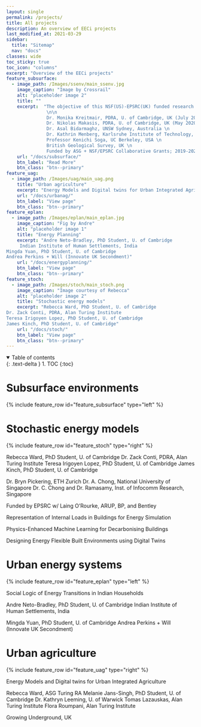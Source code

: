 ```yaml
---
layout: single
permalink: /projects/
title: All projects
description: An overview of EECi projects
last_modified_at: 2021-03-29
sidebar:
  title: "Sitemap"
  nav: "docs"
classes: wide
toc_sticky: true
toc_icon: "columns"
excerpt: "Overview of the EECi projects"
feature_subsurface:
  - image_path: /Images/ssenv/main_ssenv.jpg
    image_caption: "Image by Crossrail"
    alt: "placeholder image 2"
    title: ""
    excerpt:  "The objective of this NSF(US)-EPSRC(UK) funded research is to better understand impacts of urban underground infrastructure, such as basements and tunnels, on shallow subsurface temperature increase at city-scale.
               \n\n
               Dr. Monika Kreitmair, PDRA, U. of Cambridge, UK (July 2019) \n
               Dr. Nikolas Makasis, PDRA, U. of Cambridge, UK (May 2020) \n
               Dr. Asal Bidarmaghz, UNSW Sydney, Australia \n
               Dr. Kathrin Menberg, Karlsruhe Institute of Technology, Germany \n
               Professor Kenichi Soga, UC Berkeley, USA \n
               British Geological Survey, UK \n
               Funded by ASG + NSF/EPSRC Collaborative Grants; 2019-2022"
    url: "/docs/subsurface/"
    btn_label: "Read More"
    btn_class: "btn--primary"
feature_uag:
  - image_path: /Images/uag/main_uag.png
    title: "Urban agriculture"
    excerpt: "Energy Models and Digital twins for Urban Integrated Agriculture"
    url: "/docs/urbanag/"
    btn_label: "View page"
    btn_class: "btn--primary"
feature_eplan:
  - image_path: /Images/eplan/main_eplan.jpg
    image_caption: "Fig by Andre"
    alt: "placeholder image 1"
    title: "Energy Planning"
    excerpt: "Andre Neto-Bradley, PhD Student, U. of Cambridge
     Indian Institute of Human Settlements, India
Mingda Yuan, PhD Student, U. of Cambridge
Andrea Perkins + Will (Innovate UK Secondment)"
    url: "/docs/energyplanning/"
    btn_label: "View page"
    btn_class: "btn--primary"
feature_stoch:
  - image_path: /Images/stoch/main_stoch.png
    image_caption: "Image courtesy of Rebecca"
    alt: "placeholder image 2"
    title: "Stochastic energy models"
    excerpt: "Rebecca Ward, PhD Student, U. of Cambridge
Dr. Zack Conti, PDRA, Alan Turing Institute
Teresa Irigoyen Lopez, PhD Student, U. of Cambridge
James Kinch, PhD Student, U. of Cambridge"
    url: "/docs/stoch/"
    btn_label: "View page"
    btn_class: "btn--primary"
---
```


<details open markdown="block">
  <summary>
    Table of contents
  </summary>
  {: .text-delta }
1. TOC
{:toc}
</details>



# Subsurface environments

{% include feature_row id="feature_subsurface" type="left" %}

# Stochastic energy models

{% include feature_row id="feature_stoch" type="right" %}

Rebecca Ward, PhD Student, U. of Cambridge
Dr. Zack Conti, PDRA, Alan Turing Institute
Teresa Irigoyen Lopez, PhD Student, U. of Cambridge
James Kinch, PhD Student, U. of Cambridge

Dr. Bryn Pickering, ETH Zurich
Dr. A. Chong, National University of Singapore
Dr. C. Chong and Dr. Ramasamy, Inst. of Infocomm Research, Singapore

Funded by EPSRC w/ Laing O’Rourke, ARUP, BP, and Bentley

Representation of Internal Loads in Buildings for Energy Simulation

Physics-Enhanced Machine Learning for Decarbonising Buildings

Designing Energy Flexible Built Environments using Digital Twins


# Urban energy systems

{% include feature_row id="feature_eplan" type="left" %}

Social Logic of Energy Transitions in Indian Households


Andre Neto-Bradley, PhD Student, U. of Cambridge
Indian Institute of Human Settlements, India

Mingda Yuan, PhD Student, U. of Cambridge
Andrea Perkins + Will (Innovate UK Secondment)


# Urban agriculture

{% include feature_row id="feature_uag" type="right" %}

Energy Models and Digital twins for Urban Integrated Agriculture

Rebecca Ward, ASG Turing RA
Melanie Jans-Singh, PhD Student, U. of Cambridge
Dr. Kathryn Leeming, U. of Warwick
Tomas Lazauskas, Alan Turing Institute
Flora Roumpani, Alan Turing Institute 

Growing Underground, UK

